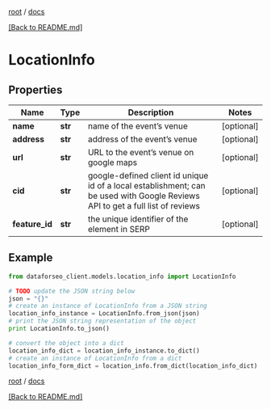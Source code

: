 [root](./../ "root") / [docs](./ "docs")

[[Back to README.md]](./../README.md "[Back to README.md]")

# LocationInfo

## Properties

Name | Type | Description | Notes
------------ | ------------- | ------------- | -------------
**name** | **str** | name of the event’s venue | [optional]
**address** | **str** | address of the event’s venue | [optional]
**url** | **str** | URL to the event’s venue on google maps | [optional]
**cid** | **str** | google-defined client id unique id of a local establishment; can be used with Google Reviews API to get a full list of reviews | [optional]
**feature_id** | **str** | the unique identifier of the element in SERP | [optional]

## Example

```python
from dataforseo_client.models.location_info import LocationInfo

# TODO update the JSON string below
json = "{}"
# create an instance of LocationInfo from a JSON string
location_info_instance = LocationInfo.from_json(json)
# print the JSON string representation of the object
print LocationInfo.to_json()

# convert the object into a dict
location_info_dict = location_info_instance.to_dict()
# create an instance of LocationInfo from a dict
location_info_form_dict = location_info.from_dict(location_info_dict)
```

  

[root](./../ "root") / [docs](./ "docs")

[[Back to README.md]](./../README.md "[Back to README.md]")